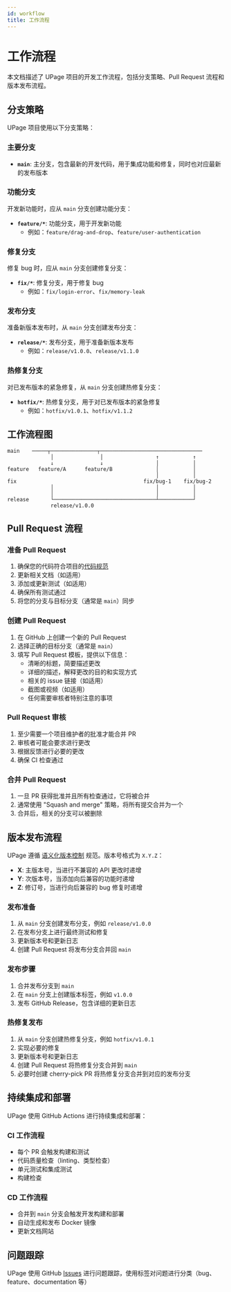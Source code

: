 ```yaml
---
id: workflow
title: 工作流程
---
```


# 工作流程

本文档描述了 UPage 项目的开发工作流程，包括分支策略、Pull Request 流程和版本发布流程。

## 分支策略

UPage 项目使用以下分支策略：

### 主要分支

- **`main`**: 主分支，包含最新的开发代码，用于集成功能和修复，同时也对应最新的发布版本

### 功能分支

开发新功能时，应从 `main` 分支创建功能分支：

- **`feature/*`**: 功能分支，用于开发新功能
  - 例如：`feature/drag-and-drop`、`feature/user-authentication`

### 修复分支

修复 bug 时，应从 `main` 分支创建修复分支：

- **`fix/*`**: 修复分支，用于修复 bug
  - 例如：`fix/login-error`、`fix/memory-leak`

### 发布分支

准备新版本发布时，从 `main` 分支创建发布分支：

- **`release/*`**: 发布分支，用于准备新版本发布
  - 例如：`release/v1.0.0`、`release/v1.1.0`

### 热修复分支

对已发布版本的紧急修复，从 `main` 分支创建热修复分支：

- **`hotfix/*`**: 热修复分支，用于对已发布版本的紧急修复
  - 例如：`hotfix/v1.0.1`、`hotfix/v1.1.2`

## 工作流程图

```
main    ─────┬───────────────┬─────────────────────────────────
              │               │                 ↑           ↑
              ↓               ↓                 │           │
feature   feature/A      feature/B              │           │
                                                │           │
fix                                         fix/bug-1    fix/bug-2
              │                                 │           │
              │                                 │           │
release       └─────────────────────────────────┴───────────┘
              release/v1.0.0
```

## Pull Request 流程

### 准备 Pull Request

1. 确保您的代码符合项目的[代码规范](./code-standards.md)
2. 更新相关文档（如适用）
3. 添加或更新测试（如适用）
4. 确保所有测试通过
5. 将您的分支与目标分支（通常是 `main`）同步

### 创建 Pull Request

1. 在 GitHub 上创建一个新的 Pull Request
2. 选择正确的目标分支（通常是 `main`）
3. 填写 Pull Request 模板，提供以下信息：
   - 清晰的标题，简要描述更改
   - 详细的描述，解释更改的目的和实现方式
   - 相关的 issue 链接（如适用）
   - 截图或视频（如适用）
   - 任何需要审核者特别注意的事项

### Pull Request 审核

1. 至少需要一个项目维护者的批准才能合并 PR
2. 审核者可能会要求进行更改
3. 根据反馈进行必要的更改
4. 确保 CI 检查通过

### 合并 Pull Request

1. 一旦 PR 获得批准并且所有检查通过，它将被合并
2. 通常使用 "Squash and merge" 策略，将所有提交合并为一个
3. 合并后，相关的分支可以被删除

## 版本发布流程

UPage 遵循 [语义化版本控制](https://semver.org/) 规范。版本号格式为 `X.Y.Z`：

- **X**: 主版本号，当进行不兼容的 API 更改时递增
- **Y**: 次版本号，当添加向后兼容的功能时递增
- **Z**: 修订号，当进行向后兼容的 bug 修复时递增

### 发布准备

1. 从 `main` 分支创建发布分支，例如 `release/v1.0.0`
2. 在发布分支上进行最终测试和修复
3. 更新版本号和更新日志
4. 创建 Pull Request 将发布分支合并回 `main`

### 发布步骤

1. 合并发布分支到 `main`
2. 在 `main` 分支上创建版本标签，例如 `v1.0.0`
3. 发布 GitHub Release，包含详细的更新日志

### 热修复发布

1. 从 `main` 分支创建热修复分支，例如 `hotfix/v1.0.1`
2. 实现必要的修复
3. 更新版本号和更新日志
4. 创建 Pull Request 将热修复分支合并到 `main`
5. 必要时创建 cherry-pick PR 将热修复分支合并到对应的发布分支

## 持续集成和部署

UPage 使用 GitHub Actions 进行持续集成和部署：

### CI 工作流程

- 每个 PR 会触发构建和测试
- 代码质量检查（linting、类型检查）
- 单元测试和集成测试
- 构建检查

### CD 工作流程

- 合并到 `main` 分支会触发开发构建和部署
- 自动生成和发布 Docker 镜像
- 更新文档网站

## 问题跟踪

UPage 使用 GitHub [Issues](https://github.com/halo-dev/upage/issues) 进行问题跟踪，使用标签对问题进行分类（bug、feature、documentation 等）
